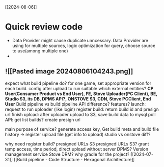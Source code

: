 [[2024-08-06]]
# Quick review code
- Data Provider might cause duplicate unncessary. Data Provider are using for multiple sources, logic optimization for query, choose source to use(among multiple one)
- 

![[Pasted image 20240806104243.png]]
-------------------
expect what build pipeline do? 
for one game, set appropriate version for each build.
config after upload to run suitable
which external entities? **CP User(Consumer Product vs End User), FE, Stove Uploader(PC Client), BE, Studio S3, its DB, DPMS API?, ONSTOVE S3, CDN, Stove PCClient, End User** 
Build pipeline vs build pipeline API difference?
features? 
launch: request to run uploader (like login)
register build: return build id and presign url
finish upload: after uploader upload to S3, save build data to mysql
poll API: get list builds? create presign url

main purpose of service? generate access key, Get build meta and build file history -> register upload file (get info to upload)
studio vs onstove diff?

why need register build? presigned URLs S3
presigned URLs S3? grant temp access, time period, direct upload without server
DPMS? Version management service
Stove DRM?
why gradle for the project?
[[2024-07-31]]
[[Build pipeline - Code Structure - Hexagonal Architecture]]